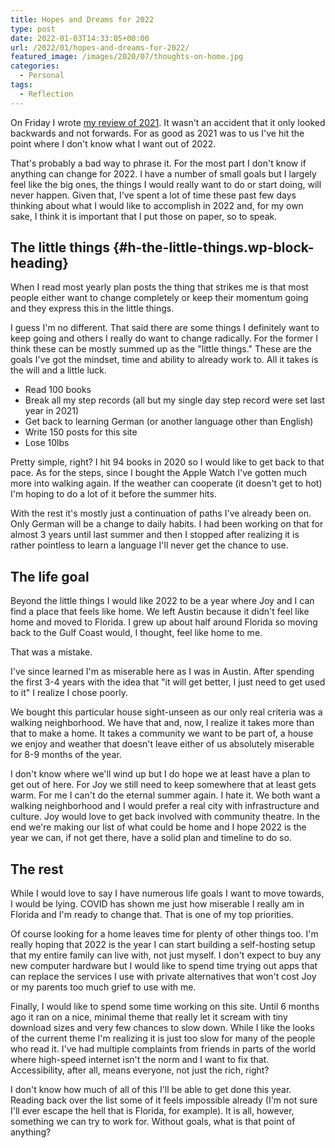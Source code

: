 ```yaml
---
title: Hopes and Dreams for 2022
type: post
date: 2022-01-03T14:33:05+00:00
url: /2022/01/hopes-and-dreams-for-2022/
featured_image: /images/2020/07/thoughts-on-home.jpg
categories:
  - Personal
tags:
  - Reflection
---
```


On Friday I wrote [my review of 2021][1]. It wasn't an accident that it only looked backwards and not forwards. For as good as 2021 was to us I've hit the point where I don't know what I want out of 2022.

That's probably a bad way to phrase it. For the most part I don't know if anything can change for 2022. I have a number of small goals but I largely feel like the big ones, the things I would really want to do or start doing, will never happen. Given that, I've spent a lot of time these past few days thinking about what I would like to accomplish in 2022 and, for my own sake, I think it is important that I put those on paper, so to speak.

## The little things {#h-the-little-things.wp-block-heading}

When I read most yearly plan posts the thing that strikes me is that most people either want to change completely or keep their momentum going and they express this in the little things.

I guess I'm no different. That said there are some things I definitely want to keep going and others I really do want to change radically. For the former I think these can be mostly summed up as the "little things." These are the goals I've got the mindset, time and ability to already work to. All it takes is the will and a little luck.

* Read 100 books
* Break all my step records (all but my single day step record were set last year in 2021)
* Get back to learning German (or another language other than English)
* Write 150 posts for this site
* Lose 10lbs

Pretty simple, right? I hit 94 books in 2020 so I would like to get back to that pace. As for the steps, since I bought the Apple Watch I've gotten much more into walking again. If the weather can cooperate (it doesn't get to hot) I'm hoping to do a lot of it before the summer hits.

With the rest it's mostly just a continuation of paths I've already been on. Only German will be a change to daily habits. I had been working on that for almost 3 years until last summer and then I stopped after realizing it is rather pointless to learn a language I'll never get the chance to use.

## The life goal

Beyond the little things I would like 2022 to be a year where Joy and I can find a place that feels like home. We left Austin because it didn't feel like home and moved to Florida. I grew up about half around Florida so moving back to the Gulf Coast would, I thought, feel like home to me.

That was a mistake.

I've since learned I'm as miserable here as I was in Austin. After spending the first 3-4 years with the idea that "it will get better, I just need to get used to it" I realize I chose poorly.

We bought this particular house sight-unseen as our only real criteria was a walking neighborhood. We have that and, now, I realize it takes more than that to make a home. It takes a community we want to be part of, a house we enjoy and weather that doesn't leave either of us absolutely miserable for 8-9 months of the year.

I don't know where we'll wind up but I do hope we at least have a plan to get out of here. For Joy we still need to keep somewhere that at least gets warm. For me I can't do the eternal summer again. I hate it. We both want a walking neighborhood and I would prefer a real city with infrastructure and culture. Joy would love to get back involved with community theatre. In the end we're making our list of what could be home and I hope 2022 is the year we can, if not get there, have a solid plan and timeline to do so.

## The rest

While I would love to say I have numerous life goals I want to move towards, I would be lying. COVID has shown me just how miserable I really am in Florida and I'm ready to change that. That is one of my top priorities.

Of course looking for a home leaves time for plenty of other things too. I'm really hoping that 2022 is the year I can start building a self-hosting setup that my entire family can live with, not just myself. I don't expect to buy any new computer hardware but I would like to spend time trying out apps that can replace the services I use with private alternatives that won't cost Joy or my parents too much grief to use with me.

Finally, I would like to spend some time working on this site. Until 6 months ago it ran on a nice, minimal theme that really let it scream with tiny download sizes and very few chances to slow down. While I like the looks of the current theme I'm realizing it is just too slow for many of the people who read it. I've had multiple complaints from friends in parts of the world where high-speed internet isn't the norm and I want to fix that. Accessibility, after all, means everyone, not just the rich, right?

I don't know how much of all of this I'll be able to get done this year. Reading back over the list some of it feels impossible already (I'm not sure I'll ever escape the hell that is Florida, for example). It is all, however, something we can try to work for. Without goals, what is that point of anything?

 [1]: /2021/12/so-long-2021/